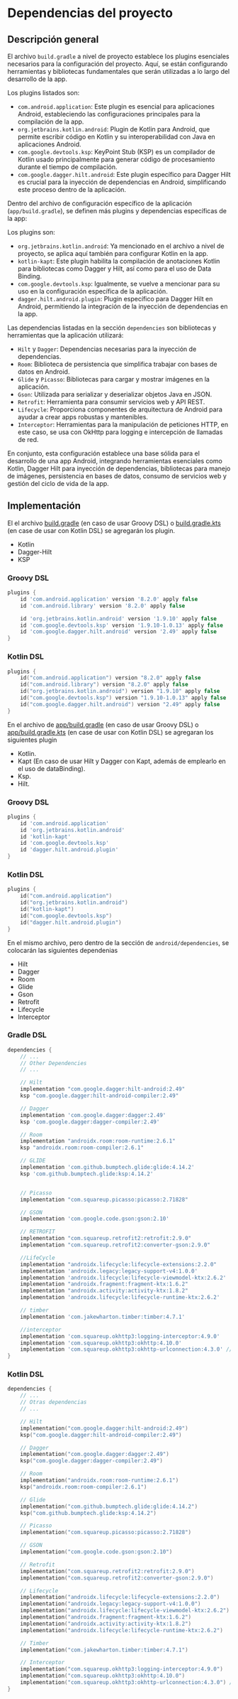 # Dependencias del proyecto

## Descripción general

El archivo `build.gradle` a nivel de proyecto establece los plugins esenciales necesarios para la
configuración del proyecto. Aquí, se están configurando herramientas y bibliotecas fundamentales que
serán utilizadas a lo largo del desarrollo de la app.

Los plugins listados son:

- `com.android.application`: Este plugin es esencial para aplicaciones Android, estableciendo las
  configuraciones principales para la compilación de la app.
- `org.jetbrains.kotlin.android`: Plugin de Kotlin para Android, que permite escribir código en
  Kotlin y su interoperabilidad con Java en aplicaciones Android.
- `com.google.devtools.ksp`: KeyPoint Stub (KSP) es un compilador de Kotlin usado principalmente
  para generar código de procesamiento durante el tiempo de compilación.
- `com.google.dagger.hilt.android`: Este plugin específico para Dagger Hilt es crucial para la
  inyección de dependencias en Android, simplificando este proceso dentro de la aplicación.

Dentro del archivo de configuración específico de la aplicación (`app/build.gradle`), se definen más
plugins y dependencias específicas de la app:

Los plugins son:

- `org.jetbrains.kotlin.android`: Ya mencionado en el archivo a nivel de proyecto, se aplica aquí
  también para configurar Kotlin en la app.
- `kotlin-kapt`: Este plugin habilita la compilación de anotaciones Kotlin para bibliotecas como
  Dagger y Hilt, así como para el uso de Data Binding.
- `com.google.devtools.ksp`: Igualmente, se vuelve a mencionar para su uso en la configuración
  específica de la aplicación.
- `dagger.hilt.android.plugin`: Plugin específico para Dagger Hilt en Android, permitiendo la
  integración de la inyección de dependencias en la app.

Las dependencias listadas en la sección `dependencies` son bibliotecas y herramientas que la
aplicación utilizará:

- `Hilt` y `Dagger`: Dependencias necesarias para la inyección de dependencias.
- `Room`: Biblioteca de persistencia que simplifica trabajar con bases de datos en Android.
- `Glide` y `Picasso`: Bibliotecas para cargar y mostrar imágenes en la aplicación.
- `Gson`: Utilizada para serializar y deserializar objetos Java en JSON.
- `Retrofit`: Herramienta para consumir servicios web y API REST.
- `Lifecycle`: Proporciona componentes de arquitectura de Android para ayudar a crear apps robustas
  y mantenibles.
- `Interceptor`: Herramientas para la manipulación de peticiones HTTP, en este caso, se usa con
  OkHttp para logging e intercepción de llamadas de red.

En conjunto, esta configuración establece una base sólida para el desarrollo de una app Android,
integrando herramientas esenciales como Kotlin, Dagger Hilt para inyección de dependencias,
bibliotecas para manejo de imágenes, persistencia en bases de datos, consumo de servicios web y
gestión del ciclo de vida de la app.

## Implementación

El el archivo [build.gradle](../../../../../../../build.gradle) (en caso de usar Groovy DSL) o
[build.gradle.kts](../../../../../../../build.gradle.kts) (en case de usar con Kotlin DSL) se
agregarán los plugin.

- Kotlin
- Dagger-Hilt
- KSP

### Groovy DSL

```groovy
plugins {
    id 'com.android.application' version '8.2.0' apply false
    id 'com.android.library' version '8.2.0' apply false

    id 'org.jetbrains.kotlin.android' version '1.9.10' apply false
    id 'com.google.devtools.ksp' version '1.9.10-1.0.13' apply false
    id 'com.google.dagger.hilt.android' version '2.49' apply false
}
```

### Kotlin DSL

```kotlin
plugins {
    id("com.android.application") version "8.2.0" apply false
    id("com.android.library") version "8.2.0" apply false
    id("org.jetbrains.kotlin.android") version "1.9.10" apply false
    id("com.google.devtools.ksp") version "1.9.10-1.0.13" apply false
    id("com.google.dagger.hilt.android") version "2.49" apply false
}
```

En el archivo de [app/build.gradle](../../../../../../../build.gradle) (en caso de usar Groovy DSL)
o [app/build.gradle.kts](../../../../../../../build.gradle.kts) (en case de usar con Kotlin DSL) se
agregaran los siguientes
plugin

- Kotlin.
- Kapt (En caso de usar Hilt y Dagger con Kapt, además de emplearlo en el uso de dataBinding).
- Ksp.
- Hilt.

### Groovy DSL

```groovy
plugins {
    id 'com.android.application'
    id 'org.jetbrains.kotlin.android'
    id 'kotlin-kapt'
    id 'com.google.devtools.ksp'
    id 'dagger.hilt.android.plugin'
}
```

### Kotlin DSL

```kotlin
plugins {
    id("com.android.application")
    id("org.jetbrains.kotlin.android")
    id("kotlin-kapt")
    id("com.google.devtools.ksp")
    id("dagger.hilt.android.plugin")
}
```

En el mismo archivo, pero dentro de la sección de `android/dependencies`, se colocarán las
siguientes dependenias

- Hilt
- Dagger
- Room
- Glide
- Gson
- Retrofit
- Lifecycle
- Interceptor

### Gradle DSL

```groovy
dependencies {
    // ...
    // Other Dependencies
    // ...

    // Hilt
    implementation "com.google.dagger:hilt-android:2.49"
    ksp "com.google.dagger:hilt-android-compiler:2.49"

    // Dagger
    implementation 'com.google.dagger:dagger:2.49'
    ksp 'com.google.dagger:dagger-compiler:2.49'

    // Room
    implementation "androidx.room:room-runtime:2.6.1"
    ksp "androidx.room:room-compiler:2.6.1"

    // GLIDE
    implementation 'com.github.bumptech.glide:glide:4.14.2'
    ksp 'com.github.bumptech.glide:ksp:4.14.2'


    // Picasso
    implementation "com.squareup.picasso:picasso:2.71828"

    // GSON
    implementation 'com.google.code.gson:gson:2.10'

    // RETROFIT
    implementation "com.squareup.retrofit2:retrofit:2.9.0"
    implementation "com.squareup.retrofit2:converter-gson:2.9.0"

    //LifeCycle
    implementation "androidx.lifecycle:lifecycle-extensions:2.2.0"
    implementation 'androidx.legacy:legacy-support-v4:1.0.0'
    implementation 'androidx.lifecycle:lifecycle-viewmodel-ktx:2.6.2'
    implementation "androidx.fragment:fragment-ktx:1.6.2"
    implementation "androidx.activity:activity-ktx:1.8.2"
    implementation 'androidx.lifecycle:lifecycle-runtime-ktx:2.6.2'

    // timber
    implementation 'com.jakewharton.timber:timber:4.7.1'

    //interceptor
    implementation 'com.squareup.okhttp3:logging-interceptor:4.9.0'
    implementation 'com.squareup.okhttp3:okhttp:4.10.0'
    implementation 'com.squareup.okhttp3:okhttp-urlconnection:4.3.0' // Java Net Cookie Jar
}
```

### Kotlin DSL

```kotlin
dependencies {
    // ...
    // Otras dependencias
    // ...

    // Hilt
    implementation("com.google.dagger:hilt-android:2.49")
    ksp("com.google.dagger:hilt-android-compiler:2.49")

    // Dagger
    implementation("com.google.dagger:dagger:2.49")
    ksp("com.google.dagger:dagger-compiler:2.49")

    // Room
    implementation("androidx.room:room-runtime:2.6.1")
    ksp("androidx.room:room-compiler:2.6.1")

    // Glide
    implementation("com.github.bumptech.glide:glide:4.14.2")
    ksp("com.github.bumptech.glide:ksp:4.14.2")

    // Picasso
    implementation("com.squareup.picasso:picasso:2.71828")

    // GSON
    implementation("com.google.code.gson:gson:2.10")

    // Retrofit
    implementation("com.squareup.retrofit2:retrofit:2.9.0")
    implementation("com.squareup.retrofit2:converter-gson:2.9.0")

    // Lifecycle
    implementation("androidx.lifecycle:lifecycle-extensions:2.2.0")
    implementation("androidx.legacy:legacy-support-v4:1.0.0")
    implementation("androidx.lifecycle:lifecycle-viewmodel-ktx:2.6.2")
    implementation("androidx.fragment:fragment-ktx:1.6.2")
    implementation("androidx.activity:activity-ktx:1.8.2")
    implementation("androidx.lifecycle:lifecycle-runtime-ktx:2.6.2")

    // Timber
    implementation("com.jakewharton.timber:timber:4.7.1")

    // Interceptor
    implementation("com.squareup.okhttp3:logging-interceptor:4.9.0")
    implementation("com.squareup.okhttp3:okhttp:4.10.0")
    implementation("com.squareup.okhttp3:okhttp-urlconnection:4.3.0") // Java Net Cookie Jar
}
```